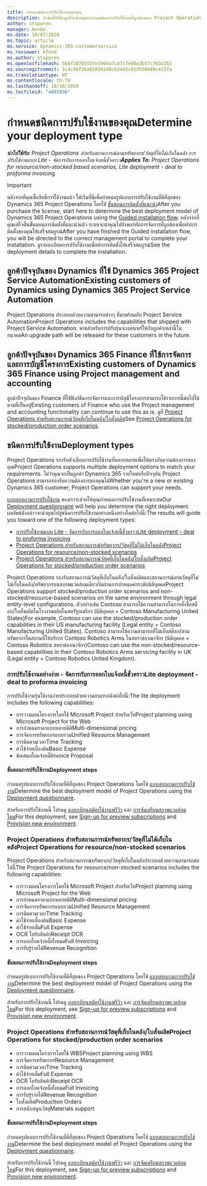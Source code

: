 ```yaml
---
title: กำหนดชนิดการปรับใช้งานของคุณ
description: หัวข้อนี้ให้ข้อมูลที่จะช่วยคุณกำหนดชนิดการปรับใช้งานที่ถูกต้องของ Project Operations สำหรับบริษัทของคุณ
author: stsporen
manager: Annbe
ms.date: 10/07/2020
ms.topic: article
ms.service: dynamics-365-customerservice
ms.reviewer: kfend
ms.author: stsporen
ms.openlocfilehash: 564f2878553fe3904a7c47c7e80a3b57c763a3b2
ms.sourcegitcommit: 5c4c9bf3ba018562d6cb3443c01d550489c415fa
ms.translationtype: HT
ms.contentlocale: th-TH
ms.lasthandoff: 10/16/2020
ms.locfileid: "4085936"
---
```

# <a name="determine-your-deployment-type"></a><span data-ttu-id="4e65d-103">กำหนดชนิดการปรับใช้งานของคุณ</span><span class="sxs-lookup"><span data-stu-id="4e65d-103">Determine your deployment type</span></span>

<span data-ttu-id="4e65d-104">_**นำไปใช้กับ:** Project Operations สำหรับสถานการณ์ตามทรัพยากร/วัสดุที่ไม่ได้เก็บในคลัง การปรับใช้งานแบบ Lite - จัดการกับการออกใบแจ้งหนี้ชั่วคราว_</span><span class="sxs-lookup"><span data-stu-id="4e65d-104">_**Applies To:** Project Operations for resource/non-stocked based scenarios, Lite deployment - deal to proforma invoicing_</span></span>

> [!IMPORTANT]
> <span data-ttu-id="4e65d-105">หลังจากที่คุณซื้อสิทธิ์การใช้งานแล้ว ให้เริ่มที่นี่เพื่อกำหนดรูปแบบการปรับใช้งานที่ดีที่สุดของ Dynamics 365 Project Operations โดยใช้ [ขั้นตอนการติดตั้งที่แนะนำ](https://aka.ms/provisionprojectoperations)</span><span class="sxs-lookup"><span data-stu-id="4e65d-105">After you purchase the license, start here to determine the best deployment model of Dynamics 365 Project Operations using the [Guided installation flow](https://aka.ms/provisionprojectoperations).</span></span>
> <span data-ttu-id="4e65d-106">หลังจากที่คุณเสร็จสิ้นขั้นตอนการติดตั้งที่แนะนำแล้ว ระบบจะนำคุณไปยังพอร์ทัลการจัดการที่ถูกต้องเพื่อทำการติดตั้งของคุณให้เสร็จสมบูรณ์</span><span class="sxs-lookup"><span data-stu-id="4e65d-106">After you have finshed the Guided installation flow, you will be directed to the correct management portal to complete your installation.</span></span> <span data-ttu-id="4e65d-107">ดูรายละเอียดการปรับใช้งานเพื่อทำการติดตั้งให้เสร็จสมบูรณ์</span><span class="sxs-lookup"><span data-stu-id="4e65d-107">See the deployment details to complete the installation.</span></span>


## <a name="existing-customers-of-dynamics-using-dynamics-365-project-service-automation"></a><span data-ttu-id="4e65d-108">ลูกค้าปัจจุบันของ Dynamics ที่ใช้ Dynamics 365 Project Service Automation</span><span class="sxs-lookup"><span data-stu-id="4e65d-108">Existing customers of Dynamics using Dynamics 365 Project Service Automation</span></span>
<span data-ttu-id="4e65d-109">Project Operations ประกอบด้วยความสามารถต่างๆ ที่มาพร้อมกับ Project Service Automation</span><span class="sxs-lookup"><span data-stu-id="4e65d-109">Project Operations includes the capabilities that shipped with Project Service Automation.</span></span> <span data-ttu-id="4e65d-110">พาธสำหรับการปรับรุ่นจะเผยแพร่ให้กับลูกค้าเหล่านี้ในอนาคต</span><span class="sxs-lookup"><span data-stu-id="4e65d-110">An upgrade path will be released for these customers in the future.</span></span>

## <a name="existing-customers-of-dynamics-365-finance-using-project-management-and-accounting"></a><span data-ttu-id="4e65d-111">ลูกค้าปัจจุบันของ Dynamics 365 Finance ที่ใช้การจัดการและการบัญชีโครงการ</span><span class="sxs-lookup"><span data-stu-id="4e65d-111">Existing customers of Dynamics 365 Finance using Project management and accounting</span></span> 

<span data-ttu-id="4e65d-112">ลูกค้าปัจจุบันของ Finance ที่ใช้ฟังก์ชันการจัดการและการบัญชีโครงการสามารถใช้รายการนี้ต่อไปได้ตามที่เป็นอยู่</span><span class="sxs-lookup"><span data-stu-id="4e65d-112">Existing customers of Finance who use the Project management and accounting functionality can continue to use this as is.</span></span> <span data-ttu-id="4e65d-113">ดูที่ [Project Operations สำหรับสถานการณ์วัสดุที่เก็บในคลัง/ใบสั่งผลิต](#pma)</span><span class="sxs-lookup"><span data-stu-id="4e65d-113">See [Project Operations for stocked/production order scenarios](#pma).</span></span>


## <a name="deployment-types"></a><span data-ttu-id="4e65d-114">ชนิดการปรับใช้งาน</span><span class="sxs-lookup"><span data-stu-id="4e65d-114">Deployment types</span></span>
<span data-ttu-id="4e65d-115">Project Operations รองรับตัวเลือกการปรับใช้งานที่หลากหลายเพื่อให้ตรงกับความต้องการของคุณ</span><span class="sxs-lookup"><span data-stu-id="4e65d-115">Project Operations supports multiple deployment options to match your requirements.</span></span> <span data-ttu-id="4e65d-116">ไม่ว่าคุณจะเป็นลูกค้า Dynamics 365 รายใหม่หรือปัจจุบัน Project Operations สามารถรองรับความต้องการของคุณได้</span><span class="sxs-lookup"><span data-stu-id="4e65d-116">Whether you're a new or existing Dynamics 365 customer, Project Operations can support your needs.</span></span>

<span data-ttu-id="4e65d-117">[แบบสอบถามการปรับใช้งาน](https://aka.ms/provisionprojectoperations) ของเราจะช่วยให้คุณกำหนดการปรับใช้งานที่เหมาะสม</span><span class="sxs-lookup"><span data-stu-id="4e65d-117">Our [Deployment questionnaire](https://aka.ms/provisionprojectoperations) will help you determine the right deployment.</span></span> <span data-ttu-id="4e65d-118">ผลลัพธ์ดังกล่าวจะนำคุณไปสู่ชนิดการปรับใช้งานอย่างหนึ่งอย่างใดต่อไปนี้:</span><span class="sxs-lookup"><span data-stu-id="4e65d-118">The results will guide you toward one of the following deployment types:</span></span>

- [<span data-ttu-id="4e65d-119">การปรับใช้งานแบบ Lite - จัดการกับการออกใบแจ้งหนี้ชั่วคราว</span><span class="sxs-lookup"><span data-stu-id="4e65d-119">Lite deployment – deal to proforma invoicing</span></span>](#lite)
- [<span data-ttu-id="4e65d-120">Project Operations สำหรับสถานการณ์ทรัพยากร/วัสดุที่ไม่ได้เก็บในคลัง</span><span class="sxs-lookup"><span data-stu-id="4e65d-120">Project Operations for resource/non-stocked scenarios</span></span>](#integrated)
- [<span data-ttu-id="4e65d-121">Project Operations สำหรับสถานการณ์วัสดุที่เก็บในคลัง/ใบสั่งผลิต</span><span class="sxs-lookup"><span data-stu-id="4e65d-121">Project Operations for stocked/production order scenarios</span></span>](#pma)

<span data-ttu-id="4e65d-122">Project Operations รองรับสถานการณ์วัสดุที่เก็บในคลัง/ใบสั่งผลิตและสถานการณ์ตามวัสดุที่ไม่ได้เก็บในคลัง/ทรัพยากรบนสภาพแวดล้อมเดียวกันผ่านการกำหนดค่าระดับนิติบุคคล</span><span class="sxs-lookup"><span data-stu-id="4e65d-122">Project Operations support stocked/production order scenarios and non-stocked/resource-based scenarios on the same environment through legal entity-level configurations.</span></span> <span data-ttu-id="4e65d-123">ตัวอย่างเช่น Contoso สามารถใช้ความสามารถในการสั่งซื้อสต็อก/ใบสั่งผลิตในโรงงานผลิตในสหรัฐอเมริกา (นิติบุคคล = Contoso Manufacturing United States)</span><span class="sxs-lookup"><span data-stu-id="4e65d-123">For example, Contoso can use the stocked/production order capabilities in their US manufacturing facility (Legal entity = Contoso Manufacturing United States).</span></span> <span data-ttu-id="4e65d-124">Contoso สามารถใช้ความสามารถที่ไม่เก็บสต็อก/ตามทรัพยากรในสถานที่ให้บริการ Contoso Robotics Arms ในสหราชอาณาจักร (นิติบุคคล = Contoso Robotics สหราชอาณาจักร)</span><span class="sxs-lookup"><span data-stu-id="4e65d-124">Contoso can use the non-stocked/resource-based capabilities in their Contoso Robotics Arms servicing facility in UK (Legal entity = Contoso Robotics United Kingdom).</span></span>

### <a name="lite-deployment---deal-to-proforma-invoicing"></a><a  name="lite"></a><span data-ttu-id="4e65d-125">การปรับใช้งานอย่างง่าย - จัดการกับการออกใบแจ้งหนี้ชั่วคราว</span><span class="sxs-lookup"><span data-stu-id="4e65d-125">Lite deployment - deal to proforma invoicing</span></span>

<span data-ttu-id="4e65d-126">การปรับใช้งานรุ่นใช้งานง่ายประกอบด้วยความสามารถดังต่อไปนี้:</span><span class="sxs-lookup"><span data-stu-id="4e65d-126">The lite deployment includes the following capabilities:</span></span>

- <span data-ttu-id="4e65d-127">การวางแผนโครงการโดยใช้ Microsoft Project สำหรับเว็บ</span><span class="sxs-lookup"><span data-stu-id="4e65d-127">Project planning using Microsoft Project for the Web</span></span>
- <span data-ttu-id="4e65d-128">การกำหนดราคาแบบหลายมิติ</span><span class="sxs-lookup"><span data-stu-id="4e65d-128">Multi-dimensional pricing</span></span>
- <span data-ttu-id="4e65d-129">การจัดการทรัพยากรแบบรวม</span><span class="sxs-lookup"><span data-stu-id="4e65d-129">Unified Resource Management</span></span>
- <span data-ttu-id="4e65d-130">การติดตามเวลา</span><span class="sxs-lookup"><span data-stu-id="4e65d-130">Time Tracking</span></span>
- <span data-ttu-id="4e65d-131">ค่าใช้จ่ายเบื้องต้น</span><span class="sxs-lookup"><span data-stu-id="4e65d-131">Basic Expense</span></span>
- <span data-ttu-id="4e65d-132">ข้อเสนอใบแจ้งหนี้</span><span class="sxs-lookup"><span data-stu-id="4e65d-132">Invoice Proposal</span></span>

#### <a name="deployment-steps"></a><span data-ttu-id="4e65d-133">ขั้นตอนการปรับใช้งาน</span><span class="sxs-lookup"><span data-stu-id="4e65d-133">Deployment steps</span></span>
<span data-ttu-id="4e65d-134">กำหนดรูปแบบการปรับใช้งานที่ดีที่สุดของ Project Operations โดยใช้ [แบบสอบถามการปรับใช้งาน](https://aka.ms/provisionprojectoperations)</span><span class="sxs-lookup"><span data-stu-id="4e65d-134">Determine the best deployment model of Project Operations using the [Deployment questionnaire](https://aka.ms/provisionprojectoperations).</span></span>

<span data-ttu-id="4e65d-135">สำหรับการปรับใช้งานนี้ โปรดดู [ลงทะเบียนสมัครใช้งานพรีวิว](lite-preview-subscription-sign-up.md) และ [การจัดเตรียมสภาพแวดล้อมใหม่](lite-deployment.md)</span><span class="sxs-lookup"><span data-stu-id="4e65d-135">For this deployment, see [Sign-up for preview subscriptions](lite-preview-subscription-sign-up.md) and [Provision new environment](lite-deployment.md).</span></span> 


### <a name="project-operations-for-resourcenon-stocked-scenarios"></a><a name="integrated"></a><span data-ttu-id="4e65d-136">Project Operations สำหรับสถานการณ์ทรัพยากร/วัสดุที่ไม่ได้เก็บในคลัง</span><span class="sxs-lookup"><span data-stu-id="4e65d-136">Project Operations for resource/non-stocked scenarios</span></span>
<span data-ttu-id="4e65d-137">Project Operations สำหรับสถานการณ์ทรัพยากร/วัสดุที่เก็บในคลังประกอบด้วยความสามารถต่อไปนี้</span><span class="sxs-lookup"><span data-stu-id="4e65d-137">The Project Operations for resource/non-stocked scenarios includes the following capabilities:</span></span>
  
- <span data-ttu-id="4e65d-138">การวางแผนโครงการโดยใช้ Microsoft Project สำหรับเว็บ</span><span class="sxs-lookup"><span data-stu-id="4e65d-138">Project planning using Microsoft Project for the Web</span></span>
- <span data-ttu-id="4e65d-139">การกำหนดราคาแบบหลายมิติ</span><span class="sxs-lookup"><span data-stu-id="4e65d-139">Multi-dimensional pricing</span></span>
- <span data-ttu-id="4e65d-140">การจัดการทรัพยากรแบบรวม</span><span class="sxs-lookup"><span data-stu-id="4e65d-140">Unified Resource Management</span></span>
- <span data-ttu-id="4e65d-141">การติดตามเวลา</span><span class="sxs-lookup"><span data-stu-id="4e65d-141">Time Tracking</span></span>
- <span data-ttu-id="4e65d-142">ค่าใช้จ่ายเบื้องต้น</span><span class="sxs-lookup"><span data-stu-id="4e65d-142">Basic Expense</span></span>
- <span data-ttu-id="4e65d-143">ค่าใช้จ่ายเต็ม</span><span class="sxs-lookup"><span data-stu-id="4e65d-143">Full Expense</span></span>
- <span data-ttu-id="4e65d-144">OCR ใบรับสินค้า</span><span class="sxs-lookup"><span data-stu-id="4e65d-144">Receipt OCR</span></span>
- <span data-ttu-id="4e65d-145">การออกใบแจ้งหนี้ทั้งหมด</span><span class="sxs-lookup"><span data-stu-id="4e65d-145">Full Invoicing</span></span>
- <span data-ttu-id="4e65d-146">การรับรู้รายได้</span><span class="sxs-lookup"><span data-stu-id="4e65d-146">Revenue Recognition</span></span>

#### <a name="deployment-steps"></a><span data-ttu-id="4e65d-147">ขั้นตอนการปรับใช้งาน</span><span class="sxs-lookup"><span data-stu-id="4e65d-147">Deployment steps</span></span>
<span data-ttu-id="4e65d-148">กำหนดรูปแบบการปรับใช้งานที่ดีที่สุดของ Project Operations โดยใช้ [แบบสอบถามการปรับใช้งาน](https://aka.ms/provisionprojectoperations)</span><span class="sxs-lookup"><span data-stu-id="4e65d-148">Determine the best deployment model of Project Operations using the [Deployment questionnaire](https://aka.ms/provisionprojectoperations).</span></span>

<span data-ttu-id="4e65d-149">สำหรับการปรับใช้งานนี้ โปรดดู [ลงทะเบียนสมัครใช้งานพรีวิว](resource-sign-up-preview-subscription.md) และ [การจัดเตรียมสภาพแวดล้อมใหม่](resource-provision-new-environment.md)</span><span class="sxs-lookup"><span data-stu-id="4e65d-149">For this deployment, see [Sign-up for preview subscriptions](resource-sign-up-preview-subscription.md) and [Provision new environment](resource-provision-new-environment.md).</span></span> 


### <a name="project-operations-for-stockedproduction-order-scenarios"></a><a name="pma"></a><span data-ttu-id="4e65d-150">Project Operations สำหรับสถานการณ์วัสดุที่เก็บในคลัง/ใบสั่งผลิต</span><span class="sxs-lookup"><span data-stu-id="4e65d-150">Project Operations for stocked/production order scenarios</span></span>

- <span data-ttu-id="4e65d-151">การวางแผนโครงการโดยใช้ WBS</span><span class="sxs-lookup"><span data-stu-id="4e65d-151">Project planning using WBS</span></span>
- <span data-ttu-id="4e65d-152">การจัดการทรัพยากร</span><span class="sxs-lookup"><span data-stu-id="4e65d-152">Resource Management</span></span>
- <span data-ttu-id="4e65d-153">การติดตามเวลา</span><span class="sxs-lookup"><span data-stu-id="4e65d-153">Time Tracking</span></span>
- <span data-ttu-id="4e65d-154">ค่าใช้จ่ายเต็ม</span><span class="sxs-lookup"><span data-stu-id="4e65d-154">Full Expense</span></span>
- <span data-ttu-id="4e65d-155">OCR ใบรับสินค้า</span><span class="sxs-lookup"><span data-stu-id="4e65d-155">Receipt OCR</span></span>
- <span data-ttu-id="4e65d-156">การออกใบแจ้งหนี้ทั้งหมด</span><span class="sxs-lookup"><span data-stu-id="4e65d-156">Full Invoicing</span></span>
- <span data-ttu-id="4e65d-157">การรับรู้รายได้</span><span class="sxs-lookup"><span data-stu-id="4e65d-157">Revenue Recognition</span></span>
- <span data-ttu-id="4e65d-158">ใบสั่งผลิต</span><span class="sxs-lookup"><span data-stu-id="4e65d-158">Production Orders</span></span>
- <span data-ttu-id="4e65d-159">การสนับสนุนวัสดุ</span><span class="sxs-lookup"><span data-stu-id="4e65d-159">Materials support</span></span>

#### <a name="deployment-steps"></a><span data-ttu-id="4e65d-160">ขั้นตอนการปรับใช้งาน</span><span class="sxs-lookup"><span data-stu-id="4e65d-160">Deployment steps</span></span>
<span data-ttu-id="4e65d-161">กำหนดรูปแบบการปรับใช้งานที่ดีที่สุดของ Project Operations โดยใช้ [แบบสอบถามการปรับใช้งาน](https://aka.ms/provisionprojectoperations)</span><span class="sxs-lookup"><span data-stu-id="4e65d-161">Determine the best deployment model of Project Operations using the [Deployment questionnaire](https://aka.ms/provisionprojectoperations).</span></span>

<span data-ttu-id="4e65d-162">สำหรับการปรับใช้งานนี้ โปรดดู [ลงทะเบียนสมัครใช้งานพรีวิว](https://docs.microsoft.com/dynamics365/fin-ops-core/dev-itpro/dev-tools/sign-up-preview-subscription?toc=/dynamics365/finance/toc.json) และ [การจัดเตรียมสภาพแวดล้อมใหม่](https://docs.microsoft.com/dynamics365/fin-ops-core/dev-itpro/deployment/deploy-demo-environment?toc=/dynamics365/finance/toc.json)</span><span class="sxs-lookup"><span data-stu-id="4e65d-162">For this deployment, see [Sign-up for preview subscriptions](https://docs.microsoft.com/dynamics365/fin-ops-core/dev-itpro/dev-tools/sign-up-preview-subscription?toc=/dynamics365/finance/toc.json) and [Provision new environment](https://docs.microsoft.com/dynamics365/fin-ops-core/dev-itpro/deployment/deploy-demo-environment?toc=/dynamics365/finance/toc.json).</span></span> 

